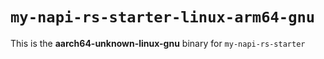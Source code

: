 # `my-napi-rs-starter-linux-arm64-gnu`

This is the **aarch64-unknown-linux-gnu** binary for `my-napi-rs-starter`
